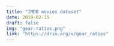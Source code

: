 ```yaml
---
title: "IMDB movies dataset"
date: 2019-02-15
draft: false
img: "gear-ratios.png"
link: "https://drio.org/v/gear_ratios"
---
```


